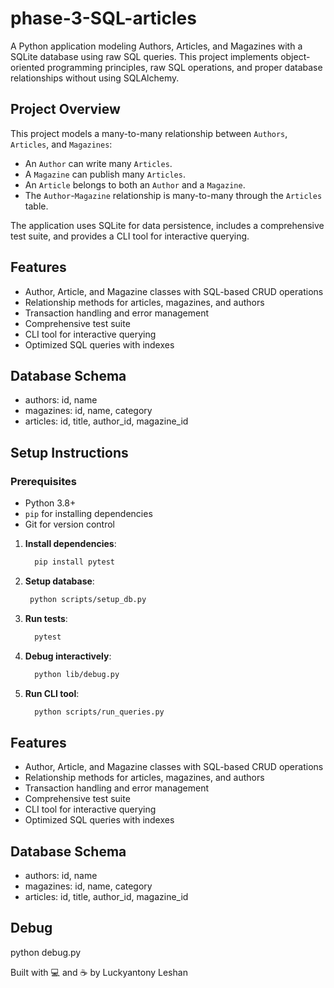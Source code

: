 # phase-3-SQL-articles

A Python application modeling Authors, Articles, and Magazines with a SQLite database using raw SQL queries. This project implements object-oriented programming principles, raw SQL operations, and proper database relationships without using SQLAlchemy.

## Project Overview

This project models a many-to-many relationship between `Authors`, `Articles`, and `Magazines`:
- An `Author` can write many `Articles`.
- A `Magazine` can publish many `Articles`.
- An `Article` belongs to both an `Author` and a `Magazine`.
- The `Author`-`Magazine` relationship is many-to-many through the `Articles` table.

The application uses SQLite for data persistence, includes a comprehensive test suite, and provides a CLI tool for interactive querying.

## Features
* Author, Article, and Magazine classes with SQL-based CRUD operations
* Relationship methods for articles, magazines, and authors
* Transaction handling and error management
* Comprehensive test suite
* CLI tool for interactive querying
* Optimized SQL queries with indexes

## Database Schema
* authors: id, name
* magazines: id, name, category
* articles: id, title, author_id, magazine_id    

## Setup Instructions

### Prerequisites
- Python 3.8+
- `pip` for installing dependencies
- Git for version control


1. **Install dependencies**:
   ```bash
     pip install pytest
     ```
2. **Setup database**:
    ```bash
     python scripts/setup_db.py
     ```
3. **Run tests**:
   ```bash
     pytest
     ```
4. **Debug interactively**:
   ```bash
     python lib/debug.py
     ```
5. **Run CLI tool**:
    ```bash
      python scripts/run_queries.py
      ```

## Features
* Author, Article, and Magazine classes with SQL-based CRUD operations
* Relationship methods for articles, magazines, and authors
* Transaction handling and error management
* Comprehensive test suite
* CLI tool for interactive querying
* Optimized SQL queries with indexes

## Database Schema
* authors: id, name
* magazines: id, name, category
* articles: id, title, author_id, magazine_id    

## Debug
python debug.py

Built with 💻 and  ☕ by Luckyantony Leshan